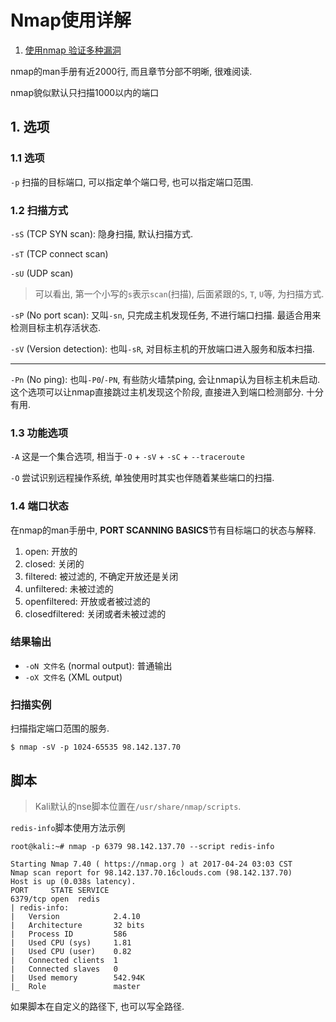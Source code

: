 # Nmap使用详解

1. [使用nmap 验证多种漏洞](http://blog.csdn.net/qq_29277155/article/details/50977143)

nmap的man手册有近2000行, 而且章节分部不明晰, 很难阅读.

nmap貌似默认只扫描1000以内的端口

## 1. 选项

### 1.1 选项

`-p` 扫描的目标端口, 可以指定单个端口号, 也可以指定端口范围.

### 1.2 扫描方式

`-sS` (TCP SYN scan): 隐身扫描, 默认扫描方式.

`-sT` (TCP connect scan)

`-sU` (UDP scan)

> 可以看出, 第一个小写的`s`表示`scan`(扫描), 后面紧跟的`S`, `T`, `U`等, 为扫描方式. 

`-sP` (No port scan): 又叫`-sn`, 只完成主机发现任务, 不进行端口扫描. 最适合用来检测目标主机存活状态.

`-sV` (Version detection): 也叫`-sR`, 对目标主机的开放端口进入服务和版本扫描.

------

`-Pn` (No ping): 也叫`-P0`/`-PN`, 有些防火墙禁ping, 会让nmap认为目标主机未启动. 这个选项可以让nmap直接跳过主机发现这个阶段, 直接进入到端口检测部分. 十分有用.

### 1.3 功能选项

`-A` 这是一个集合选项, 相当于`-O` + `-sV` + `-sC` + `--traceroute`

`-O` 尝试识别远程操作系统, 单独使用时其实也伴随着某些端口的扫描.


### 1.4 端口状态

在nmap的man手册中, **PORT SCANNING BASICS**节有目标端口的状态与解释.

1. open:            开放的
2. closed:          关闭的
3. filtered:        被过滤的, 不确定开放还是关闭
4. unfiltered:      未被过滤的
5. openfiltered:    开放或者被过滤的
6. closedfiltered:  关闭或者未被过滤的

### 结果输出

- `-oN 文件名` (normal output): 普通输出
- `-oX 文件名` (XML output)

### 扫描实例

扫描指定端口范围的服务. 

```
$ nmap -sV -p 1024-65535 98.142.137.70
```

## 脚本

> Kali默认的nse脚本位置在`/usr/share/nmap/scripts`.

`redis-info`脚本使用方法示例

```
root@kali:~# nmap -p 6379 98.142.137.70 --script redis-info

Starting Nmap 7.40 ( https://nmap.org ) at 2017-04-24 03:03 CST
Nmap scan report for 98.142.137.70.16clouds.com (98.142.137.70)
Host is up (0.038s latency).
PORT     STATE SERVICE
6379/tcp open  redis
| redis-info: 
|   Version            2.4.10
|   Architecture       32 bits
|   Process ID         586
|   Used CPU (sys)     1.81
|   Used CPU (user)    0.82
|   Connected clients  1
|   Connected slaves   0
|   Used memory        542.94K
|_  Role               master
```

如果脚本在自定义的路径下, 也可以写全路径.